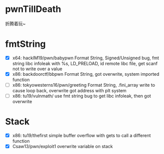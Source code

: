 # pwnTillDeath
折腾着玩~

# fmtString
- [x] x64: hackIM19/pwn/babypwn Format String, Signed/Unsigned bug, fmt string libc infoleak with %s, LD_PRELOAD, id remote libc file, get scanf not to write over a value
- [x] x86: backdoorctf/bbpwn Format String, got overwrite, system imported function
- [ ] x86: tokyowesterns16/pwn/greeting Format String, .fini_array write to cause loop back, overwrite got address with plt system
- [ ] x86: tu19/vulnmath/ use fmt string bug to get libc infoleak, then got overwrite

# Stack
- [x] x86: tu19/thefirst simple buffer overflow with gets to call a different function
- [x] Csaw13/pwn/exploit1 overwrite variable on stack
